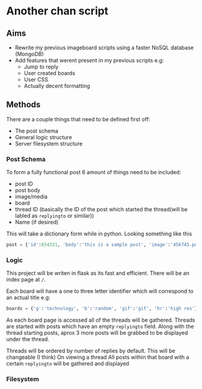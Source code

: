# Another chan script

## Aims

* Rewrite my previous imageboard scripts using a faster NoSQL database (MongoDB)
* Add features that werent present in my previous scripts e.g:
	* Jump to reply
	* User created boards
	* User CSS
	* Actually decent formatting

## Methods

There are a couple things that need to be defined first off:

* The post schema
* General logic structure
* Server filesystem structure

### Post Schema

To form a fully functional post 6 amount of things need to be included:

* post ID
* post body
* image/media
* board
* thread ID (basically the ID of the post which started the thread(will be labled as `replyingto` or similar))
* Name (if desired)

This will take a dictionary form while in python. Looking something like this

```python
post = {'id':654321, 'body':'this is a sample post', 'image':'456745.png', 'board': 'g', 'replyingto':'765432', 'name':'anon'}
```

### Logic

This project will be writen in flask as its fast and efficient. 
There will be an index page at `/`.

Each board will have a one to three letter identifier which will correspond to an actual title e.g:
```python
boards = {'g':'technology', 'b':'random', 'gif':'gif', 'hr':'high res'}
```
As each board page is accessed all of the threads will be gathered.
Threads are started with posts which have an empty `replyingto` field.
Along with the thread starting posts, aprox 3 more posts will be grabbed to be displayed under the thread. 

Threads will be ordered by number of replies by default. This will be changeable (I think)
On viewing a thread All posts within that board with a certain `replyingto` will be gathered and displayed

### Filesystem
